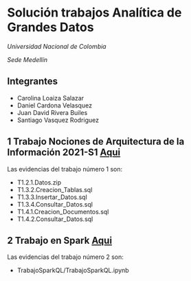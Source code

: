 # Solución trabajos Analítica de Grandes Datos

_Universidad Nacional de Colombia_

_Sede Medellín_

## Integrantes 

* Carolina Loaiza Salazar
* Daniel Cardona Velasquez
* Juan David Rivera Builes
* Santiago Vasquez Rodriguez 


## 1 Trabajo Nociones de Arquitectura de la Información 2021-S1 [Aqui](https://github.com/judriverabu/Trabajo_AGD_2021-S1/tree/main/1%20Trabajo%20Nociones%20de%20Arquitectura%20de%20la%20Informaci%C3%B3n%202021-S1)

Las evidencias del trabajo número 1 son:

* T1.2.1.Datos.zip
* T1.3.2.Creacion_Tablas.sql
* T1.3.3.Insertar_Datos.sql
* T1.3.4.Consultar_Datos.sql
* T1.4.1.Creacion_Documentos.sql
* T1.4.2.Consultar_Datos.sql

## 2 Trabajo en Spark [Aqui](https://github.com/judriverabu/Trabajo_AGD_2021-S1/tree/main/2%20Trabajo%20en%20Spark)

Las evidencias del trabajo número 2 son:

* TrabajoSparkQL/TrabajoSparkQL.ipynb
